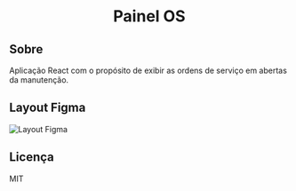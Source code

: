 <h1 align="center"> Painel OS </h1>

## Sobre

Aplicação React com o propósito de exibir as ordens de serviço em abertas da manutenção.

## Layout Figma

![Layout Figma](https://www.figma.com/file/BxV0jIRiJfUATc3wo9hSDT/Painel-OS-TTB?node-id=0%3A1)

## Licença

MIT
